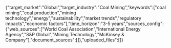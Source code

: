 {"target_market":"Global","target_industry":"Coal Mining","keywords":["coal mining","coal production","mining technology","energy","sustainability","market trends","regulatory impacts","economic factors"],"time_horizon":"3-5 years","sources_config":{"web_sources":["World Coal Association","International Energy Agency","S&P Global","Mining Technology","McKinsey & Company"],"document_sources":[]},"uploaded_files":[]}
